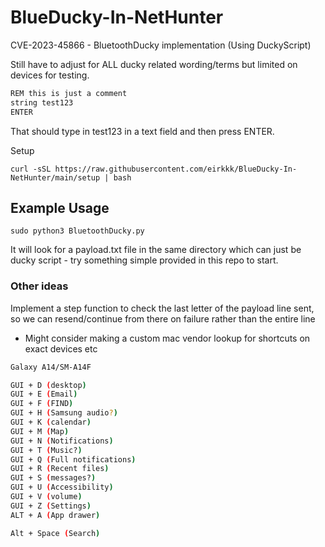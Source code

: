 # BlueDucky-In-NetHunter
CVE-2023-45866 - BluetoothDucky implementation (Using DuckyScript)


Still have to adjust for ALL ducky related wording/terms but limited on devices for testing.

```bash
REM this is just a comment
string test123
ENTER
```

That should type in test123 in a text field and then press ENTER. 


Setup 
  ```
  curl -sSL https://raw.githubusercontent.com/eirkkk/BlueDucky-In-NetHunter/main/setup | bash
  ```

## Example Usage
```
sudo python3 BluetoothDucky.py 
```

It will look for a payload.txt file in the same directory which can just be ducky script - try something simple provided in this repo to start.


### Other ideas
Implement a step function to check the last letter of the payload line sent, so we can resend/continue from there on failure rather than the entire line

- Might consider making a custom mac vendor lookup for shortcuts on exact devices etc
```bash
Galaxy A14/SM-A14F

GUI + D (desktop)
GUI + E (Email)
GUI + F (FIND)
GUI + H (Samsung audio?)
GUI + K (calendar)
GUI + M (Map)
GUI + N (Notifications)
GUI + T (Music?)
GUI + Q (Full notifications)
GUI + R (Recent files)
GUI + S (messages?)
GUI + U (Accessibility)
GUI + V (volume)
GUI + Z (Settings)
ALT + A (App drawer)

Alt + Space (Search)
```
